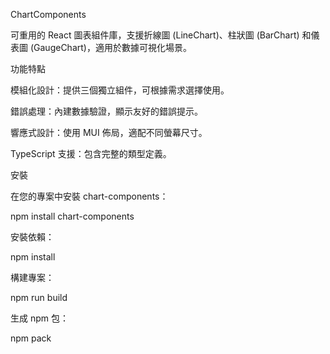ChartComponents

可重用的 React 圖表組件庫，支援折線圖 (LineChart)、柱狀圖 (BarChart) 和儀表圖 (GaugeChart)，適用於數據可視化場景。

功能特點

模組化設計：提供三個獨立組件，可根據需求選擇使用。

錯誤處理：內建數據驗證，顯示友好的錯誤提示。

響應式設計：使用 MUI 佈局，適配不同螢幕尺寸。

TypeScript 支援：包含完整的類型定義。

安裝

在您的專案中安裝 chart-components：

npm install chart-components

安裝依賴：

npm install

構建專案：

npm run build

生成 npm 包：

npm pack
